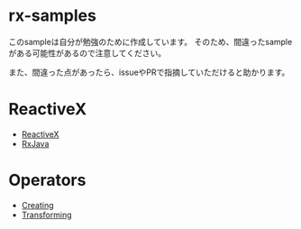 # rx-samples
このsampleは自分が勉強のために作成しています。
そのため、間違ったsampleがある可能性があるので注意してください。

また、間違った点があったら、issueやPRで指摘していただけると助かります。

# ReactiveX
- [ReactiveX](http://reactivex.io/)
- [RxJava](https://github.com/ReactiveX/RxJava)

# Operators
- [Creating](./src/main/java/operators/creating)
- [Transforming](https://github.com/nshiba/rx-samples/tree/master/src/main/java/operators/transforming)